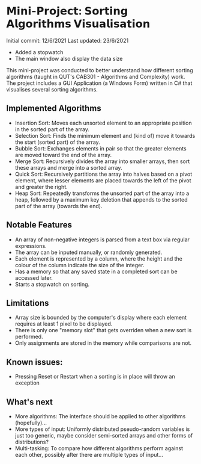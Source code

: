 # 𝗠𝗶𝗻𝗶-𝗣𝗿𝗼𝗷𝗲𝗰𝘁: 𝗦𝗼𝗿𝘁𝗶𝗻𝗴 𝗔𝗹𝗴𝗼𝗿𝗶𝘁𝗵𝗺𝘀 𝗩𝗶𝘀𝘂𝗮𝗹𝗶𝘀𝗮𝘁𝗶𝗼𝗻
Initial commit: 12/6/2021
Last updated: 23/6/2021
- Added a stopwatch
- The main window also display the data size

This mini-project was conducted to better understand how different sorting algorithms (taught in QUT's CAB301 - Algorithms and Complexity) work. The project includes a GUI Application (a Windows Form) written in C# that visualises several sorting algorithms.

## Implemented Algorithms
- Insertion Sort: Moves each unsorted element to an appropriate position in the sorted part of the array.
- Selection Sort: Finds the minimum element and (kind of) move it towards the start (sorted part) of the array.
- Bubble Sort: Exchanges elements in pair so that the greater elements are moved toward the end of the array.
- Merge Sort: Recursively divides the array into smaller arrays, then sort these arrays and merge into a sorted array.
- Quick Sort: Recursively partitions the array into halves based on a pivot element, where lesser elements are placed towards the left of the pivot and greater the right.
- Heap Sort: Repeatedly transforms the unsorted part of the array into a heap, followed by a maximum key deletion that appends to the sorted part of the array (towards the end).

## Notable Features
- An array of non-negative integers is parsed from a text box via regular expressions.
- The array can be inputed manually, or randomly generated.
- Each element is represented by a column, where the height and the colour of the column indicate the size of the integer.
- Has a memory so that any saved state in a completed sort can be accessed later.
- Starts a stopwatch on sorting.

## Limitations
- Array size is bounded by the computer's display where each element requires at least 1 pixel to be displayed.
- There is only one "memory slot" that gets overriden when a new sort is performed.
- Only assignments are stored in the memory while comparisons are not.

## Known issues:
- Pressing Reset or Restart when a sorting is in place will throw an exception

## What's next
- More algorithms: The interface should be applied to other algorithms (hopefully)...
- More types of input: Uniformly distributed pseudo-random variables is just too generic, maybe consider semi-sorted arrays and other forms of distributions?
- Multi-tasking: To compare how different algorithms perform against each other, possibly after there are multiple types of input...
